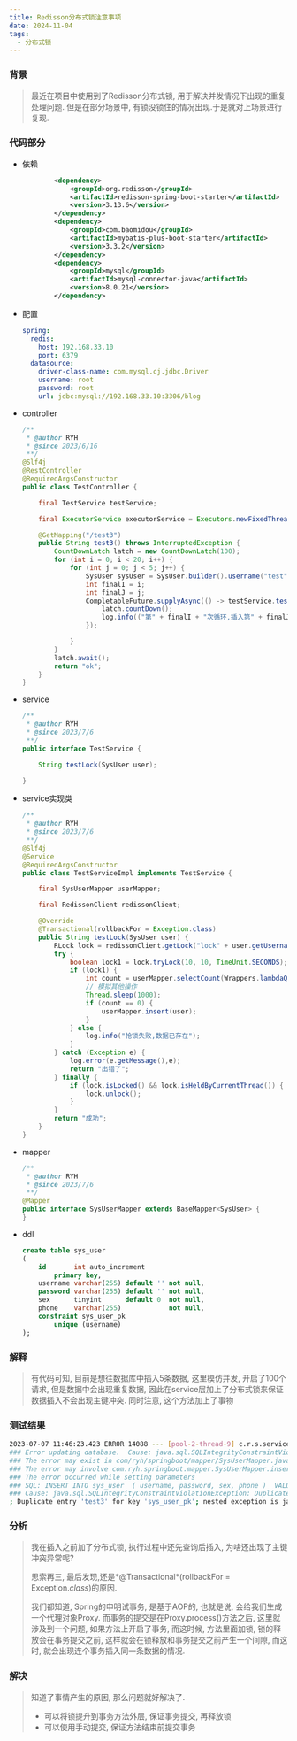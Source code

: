 ```yaml
---
title: Redisson分布式锁注意事项
date: 2024-11-04
tags:
  - 分布式锁
---
```


### 背景

> 最近在项目中使用到了Redisson分布式锁, 用于解决并发情况下出现的重复处理问题. 但是在部分场景中, 有锁没锁住的情况出现.于是就对上场景进行复现.

### 代码部分

- 依赖

  ```xml
          <dependency>
              <groupId>org.redisson</groupId>
              <artifactId>redisson-spring-boot-starter</artifactId>
              <version>3.13.6</version>
          </dependency>
          <dependency>
              <groupId>com.baomidou</groupId>
              <artifactId>mybatis-plus-boot-starter</artifactId>
              <version>3.3.2</version>
          </dependency>
          <dependency>
              <groupId>mysql</groupId>
              <artifactId>mysql-connector-java</artifactId>
              <version>8.0.21</version>
          </dependency>
  ```

- 配置

  ```yaml
  spring:
    redis:
      host: 192.168.33.10
      port: 6379
    datasource:
      driver-class-name: com.mysql.cj.jdbc.Driver
      username: root
      password: root
      url: jdbc:mysql://192.168.33.10:3306/blog
  ```

- controller

  ```java
  /**
   * @author RYH
   * @since 2023/6/16
   **/
  @Slf4j
  @RestController
  @RequiredArgsConstructor
  public class TestController {
  
      final TestService testService;
  
      final ExecutorService executorService = Executors.newFixedThreadPool(10);
  
      @GetMapping("/test3")
      public String test3() throws InterruptedException {
          CountDownLatch latch = new CountDownLatch(100);
          for (int i = 0; i < 20; i++) {
              for (int j = 0; j < 5; j++) {
                  SysUser sysUser = SysUser.builder().username("test" + j).sex(1).password("8888").phone("13122121212").build();
                  int finalI = i;
                  int finalJ = j;
                  CompletableFuture.supplyAsync(() -> testService.testLock(sysUser), executorService).whenComplete((s, e) -> {
                      latch.countDown();
                      log.info(("第" + finalI + "次循环,插入第" + finalJ + "条数据结果:" + s + "异常:" + e.getMessage()));
                  });
  
              }
          }
          latch.await();
          return "ok";
      }
  }
  ```

- service

  ```java
  /**
   * @author RYH
   * @since 2023/7/6
   **/
  public interface TestService {
  
      String testLock(SysUser user);
  
  }
  ```

- service实现类

  ```java
  /**
   * @author RYH
   * @since 2023/7/6
   **/
  @Slf4j
  @Service
  @RequiredArgsConstructor
  public class TestServiceImpl implements TestService {
  
      final SysUserMapper userMapper;
  
      final RedissonClient redissonClient;
  
      @Override
      @Transactional(rollbackFor = Exception.class)
      public String testLock(SysUser user) {
          RLock lock = redissonClient.getLock("lock" + user.getUsername());
          try {
              boolean lock1 = lock.tryLock(10, 10, TimeUnit.SECONDS);
              if (lock1) {
                  int count = userMapper.selectCount(Wrappers.lambdaQuery(SysUser.class).eq(SysUser::getUsername, user.getUsername()));
                  // 模拟其他操作
                  Thread.sleep(1000);
                  if (count == 0) {
                      userMapper.insert(user);
                  }
              } else {
                  log.info("抢锁失败,数据已存在");
              }
          } catch (Exception e) {
              log.error(e.getMessage(),e);
              return "出错了";
          } finally {
              if (lock.isLocked() && lock.isHeldByCurrentThread()) {
                  lock.unlock();
              }
          }
          return "成功";
      }
  }
  ```

- mapper

  ```java
  /**
   * @author RYH
   * @since 2023/7/6
   **/
  @Mapper
  public interface SysUserMapper extends BaseMapper<SysUser> {
  }
  
  ```

- ddl

  ```sql
  create table sys_user
  (
      id       int auto_increment
          primary key,
      username varchar(255) default '' not null,
      password varchar(255) default '' not null,
      sex      tinyint      default 0  not null,
      phone    varchar(255)            not null,
      constraint sys_user_pk
          unique (username)
  );
  
  ```

  

### 解释

> 有代码可知, 目前是想往数据库中插入5条数据, 这里模仿并发, 开启了100个请求, 但是数据中会出现重复数据, 因此在service层加上了分布式锁来保证数据插入不会出现主键冲突. 同时注意, 这个方法加上了事物

### 测试结果

```bash
2023-07-07 11:46:23.423 ERROR 14088 --- [pool-2-thread-9] c.r.s.service.impl.TestServiceImpl       : 
### Error updating database.  Cause: java.sql.SQLIntegrityConstraintViolationException: Duplicate entry 'test3' for key 'sys_user_pk'
### The error may exist in com/ryh/springboot/mapper/SysUserMapper.java (best guess)
### The error may involve com.ryh.springboot.mapper.SysUserMapper.insert-Inline
### The error occurred while setting parameters
### SQL: INSERT INTO sys_user  ( username, password, sex, phone )  VALUES  ( ?, ?, ?, ? )
### Cause: java.sql.SQLIntegrityConstraintViolationException: Duplicate entry 'test3' for key 'sys_user_pk'
; Duplicate entry 'test3' for key 'sys_user_pk'; nested exception is java.sql.SQLIntegrityConstraintViolationException: Duplicate entry 'test3' for key 'sys_user_pk'
```

### 分析

> 我在插入之前加了分布式锁, 执行过程中还先查询后插入, 为啥还出现了主键冲突异常呢? 
>
> 思索再三, 最后发现,还是*@Transactional*(rollbackFor = Exception.*class*)的原因.
>
> 我们都知道, Spring的申明试事务, 是基于AOP的, 也就是说, 会给我们生成一个代理对象Proxy. 而事务的提交是在Proxy.process()方法之后, 这里就涉及到一个问题, 如果方法上开启了事务, 而这时候, 方法里面加锁, 锁的释放会在事务提交之前, 这样就会在锁释放和事务提交之前产生一个间隙, 而这时, 就会出现连个事务插入同一条数据的情况. 

### 解决

> 知道了事情产生的原因, 那么问题就好解决了. 
>
> - 可以将锁提升到事务方法外层, 保证事务提交, 再释放锁
> - 可以使用手动提交, 保证方法结束前提交事务

